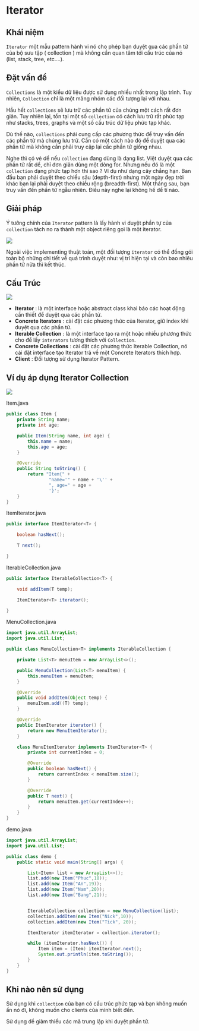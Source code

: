# Iterator

## Khái niệm

`Iterator` một mẫu pattern hành vi nó cho phép bạn duyệt qua các phần tử của bộ sưu tập ( collection ) mà không cần quan tâm tới cấu trúc của nó (list, stack, tree, etc....).

## Đặt vấn đề

`Collections` là một kiểu dữ liệu được sử dụng nhiều nhất trong lập trình. Tuy nhiên, `Collection` chỉ là một mảng nhóm các đối tượng lại với nhau.

Hầu hết `collections` sẽ lưu trữ các phần tử của chúng một cách rất đơn giản. Tuy nhiên lại, tồn tại một số `collection` có cách lưu trữ rất phức tạp như stacks, trees, graphs và một số cấu trúc dữ liệu phức tạp khác.

Dù thế nào, `collections` phải cung cấp các phương thức để truy vấn đến các phần từ mà chúng lưu trữ. Cần có một cách nào đó để duyệt qua các phần tử mà không cần phải truy cập lại cấc phần tử giống nhau.

Nghe thì có vẻ dể nếu `collection` đang dùng là dạng list. Việt duyệt qua các phần tử rất dể, chỉ đơn giản dùng một dòng for. Nhưng nếu đó là một `collection` dạng phức tạp hơn thì sao ? Ví dụ như dạng cây chẳng hạn. Ban đầu bạn phải duyệt theo chiều sâu (depth-first) nhưng một ngày đẹp trời khác bạn lại phải duyệt theo chiều rộng (breadth-first). Một tháng sau, bạn truy vấn đến phần tử ngẫu nhiên. Điều này nghe lại không hề dể tí nào.

## Giải pháp

Ý tưởng chính của `Iterator` pattern là lấy hành vi duyệt phần tự của `collection` tách no ra thành một object riêng gọi là một iterator.

![](Images/solution.PNG)

Ngoài việc implementing thuật toán, một đối tượng `iterator` có thể đống gói toàn  bộ những chi tiết về quá trình duyệt như: vị trí hiện tại và còn bao nhiêu phần tử nữa thì kết thúc.

## Cấu Trúc

![](Images/struct.PNG)

- **Iterator** : là một interface hoặc abstract class khai báo các hoạt động cần thiết để duyệt qua các phần tử.
- **Concrete Iterators** : cài đặt các phương thức của Iterator, giữ index khi duyệt qua các phần tử.
- **Iterable Collection** : là một interface tạo ra một hoặc nhiều phương thức cho để lấy `interators` tương thích với `Collection`.
- **Concrete Collections** : cài đặt các phương thức Iterable Collection, nó cái đặt interface tạo Iterator trả về một Concrete Iterators thích hợp.
- **Client** : Đối tượng sử dụng Iterator Pattern.

## Ví dụ áp dụng Iterator Collection

![](Images/Vidu.PNG)

Item.java

```java
public class Item {
    private String name;
    private int age;

    public Item(String name, int age) {
        this.name = name;
        this.age = age;
    }

    @Override
    public String toString() {
        return "Item{" +
                "name='" + name + '\'' +
                ", age=" + age +
                '}';
    }
}
```

ItemIterator.java

```java
public interface ItemIterator<T> {

    boolean hasNext();

    T next();

}
```

IterableCollection.java

```java
public interface IterableCollection<T> {

    void addItem(T temp);

    ItemIterator<T> iterator();

}
```

MenuCollection.java

```java
import java.util.ArrayList;
import java.util.List;

public class MenuCollection<T> implements IterableCollection {

    private List<T> menuItem = new ArrayList<>();

    public MenuCollection(List<T> menuItem) {
        this.menuItem = menuItem;
    }

    @Override
    public void addItem(Object temp) {
        menuItem.add((T) temp);
    }

    @Override
    public ItemIterator iterator() {
        return new MenuItemIterator();
    }

    class MenuItemIterator implements ItemIterator<T> {
        private int currentIndex = 0;

        @Override
        public boolean hasNext() {
            return currentIndex < menuItem.size();
        }

        @Override
        public T next() {
            return menuItem.get(currentIndex++);
        }
    }
}
```

demo.java

```java
import java.util.ArrayList;
import java.util.List;

public class demo {
    public static void main(String[] args) {

        List<Item> list = new ArrayList<>();
        list.add(new Item("Phuc",18));
        list.add(new Item("An",19));
        list.add(new Item("Nam",20));
        list.add(new Item("Bang",21));


        IterableCollection collection = new MenuCollection(list);
        collection.addItem(new Item("Nick",10));
        collection.addItem(new Item("Tick", 20));

        ItemIterator itemIterator = collection.iterator();

        while (itemIterator.hasNext()) {
            Item item = (Item) itemIterator.next();
            System.out.println(item.toString());
        }
    }
}
```

## Khi nào nên sử dụng

Sử dụng khi `collection` của bạn có cấu trúc phức tạp và bạn không muốn ẩn nó đi, không muốn cho clients của mình biết đến.

Sử dụng để giảm thiểu các mã trung lập khi duyệt phần tử.